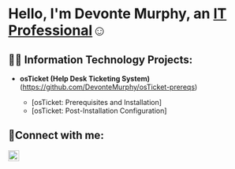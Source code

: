  <h1>Hello, I'm Devonte Murphy, an <a href="https://www.linkedin.com/in/devonte-murphy-832810346/">IT Professional</a>☺</h1>

<h2>👨‍💻 Information Technology Projects:</h2>

- <b>osTicket (Help Desk Ticketing System)</b> (https://github.com/DevonteMurphy/osTicket-prereqs) 
  - [osTicket: Prerequisites and Installation]
  - [osTicket: Post-Installation Configuration]
   
  <b>

<h2>🤳Connect with me:</h2>

[<img align="left" alt="DevonteMurphy | LinkedIn" width="22px" src="https://cdn.jsdelivr.net/npm/simple-icons@v3/icons/linkedin.svg" />][linkedin]

[linkedin]: https://www.linkedin.com/in/devonte-murphy-832810346/
